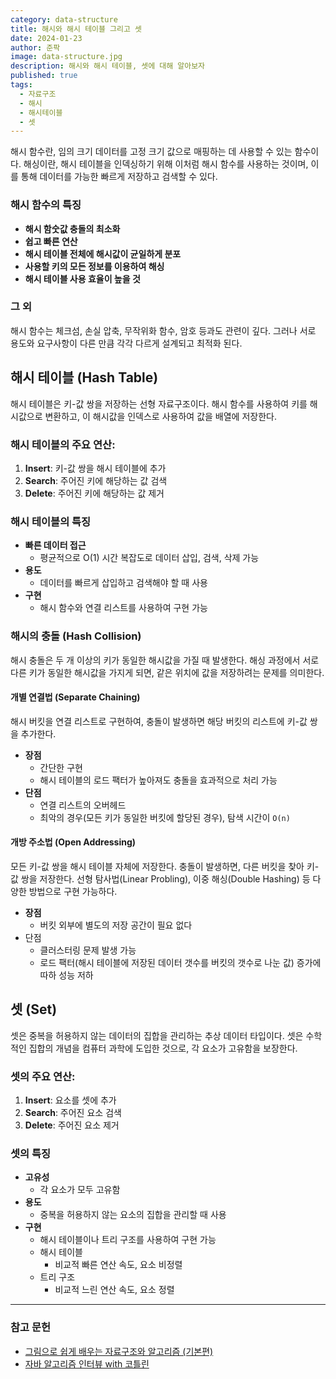 ```yaml
---
category: data-structure
title: 해시와 해시 테이블 그리고 셋
date: 2024-01-23
author: 준팍
image: data-structure.jpg
description: 해시와 해시 테이블, 셋에 대해 알아보자
published: true
tags:
  - 자료구조
  - 해시
  - 해시테이블
  - 셋
---
```

해시 함수란, 임의 크기 데이터를 고정 크기 값으로 매핑하는 데 사용할 수 있는 함수이다.
해싱이란, 해시 테이블을 인덱싱하기 위해 이처럼 해시 함수를 사용하는 것이며,
이를 통해 데이터를 가능한 빠르게 저장하고 검색할 수 있다.

### 해시 함수의 특징

- **해시 함숫값 충돌의 최소화**
- **쉽고 빠른 연산**
- **해시 테이블 전체에 해시값이 균일하게 분포**
- **사용할 키의 모든 정보를 이용하여 해싱**
- **해시 테이블 사용 효율이 높을 것**

### 그 외

해시 함수는 체크섬, 손실 압축, 무작위화 함수, 암호 등과도 관련이 깊다.
그러나 서로 용도와 요구사항이 다른 만큼 각각 다르게 설계되고 최적화 된다.

## 해시 테이블 (Hash Table)

해시 테이블은 키-값 쌍을 저장하는 선형 자료구조이다. 
해시 함수를 사용하여 키를 해시값으로 변환하고, 이 해시값을 인덱스로 사용하여 값을 배열에 저장한다.

### 해시 테이블의 주요 연산:

1. **Insert**: 키-값 쌍을 해시 테이블에 추가
2. **Search**: 주어진 키에 해당하는 값 검색
3. **Delete**: 주어진 키에 해당하는 값 제거

### 해시 테이블의 특징

- **빠른 데이터 접근**
	- 평균적으로 O(1) 시간 복잡도로 데이터 삽입, 검색, 삭제 가능
- **용도**
	- 데이터를 빠르게 삽입하고 검색해야 할 때 사용
- **구현**
	- 해시 함수와 연결 리스트를 사용하여 구현 가능


### 해시의 충돌 (Hash Collision)

해시 충돌은 두 개 이상의 키가 동일한 해시값을 가질 때 발생한다. 
해싱 과정에서 서로 다른 키가 동일한 해시값을 가지게 되면, 같은 위치에 값을 저장하려는 문제를 의미한다.

#### 개별 연결법 (Separate Chaining)

해시 버킷을 연결 리스트로 구현하여, 충돌이 발생하면 해당 버킷의 리스트에 키-값 쌍을 추가한다.

- **장점**
	- 간단한 구현
	- 해시 테이블의 로드 팩터가 높아져도 충돌을 효과적으로 처리 가능
- **단점**
	- 연결 리스트의 오버헤드
	- 최악의 경우(모든 키가 동일한 버킷에 할당된 경우), 탐색 시간이 `O(n)`

#### 개방 주소법 (Open Addressing)

모든 키-값 쌍을 해시 테이블 자체에 저장한다. 
충돌이 발생하면, 다른 버킷을 찾아 키-값 쌍을 저장한다.
선형 탐사법(Linear Probling), 이중 해싱(Double Hashing) 등 다양한 방법으로 구현 가능하다.

- **장점**
	- 버킷 외부에 별도의 저장 공간이 필요 없다
- 단점
	- 클러스터링 문제 발생 가능
	- 로드 팩터(해시 테이블에 저장된 데이터 갯수를 버킷의 갯수로 나눈 값) 증가에 따하 성능 저하


## 셋 (Set)

셋은 중복을 허용하지 않는 데이터의 집합을 관리하는 추상 데이터 타입이다.
셋은 수학적인 집합의 개념을 컴퓨터 과학에 도입한 것으로, 각 요소가 고유함을 보장한다.

### 셋의 주요 연산:

1. **Insert**: 요소를 셋에 추가
2. **Search**: 주어진 요소 검색
3. **Delete**: 주어진 요소 제거

### 셋의 특징

- **고유성**
	- 각 요소가 모두 고유함
- **용도**
	- 중복을 허용하지 않는 요소의 집합을 관리할 때 사용
- **구현**
	- 해시 테이블이나 트리 구조를 사용하여 구현 가능 
	- 해시 테이블
		- 비교적 빠른 연산 속도, 요소 비정렬
	- 트리 구조
		- 비교적 느린 연산 속도, 요소 정렬

---

### 참고 문헌

- [그림으로 쉽게 배우는 자료구조와 알고리즘 (기본편)](https://www.inflearn.com/course/%EC%9E%90%EB%A3%8C%EA%B5%AC%EC%A1%B0-%EC%95%8C%EA%B3%A0%EB%A6%AC%EC%A6%98-%EA%B8%B0%EB%B3%B8/dashboard)
- [자바 알고리즘 인터뷰 with 코틀린](https://www.yes24.com/Product/Goods/122445610)